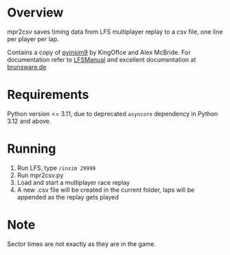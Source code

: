 # Overview

mpr2csv saves timing data from LFS multiplayer replay to a csv file, one line per player per lap.

Contains a copy of [pyinsim9](https://github.com/KingOfIce77/pyinsim9) by KingOfIce and Alex McBride.
For documentation refer to [LFSManual](https://en.lfsmanual.net/wiki/InSim) and excellent documentation at [brunsware.de](https://www.brunsware.de/insim06b/index.html)

# Requirements

Python version <= 3.11, due to deprecated `asyncore` dependency in Python 3.12 and above.

# Running

1. Run LFS, type `/insim 29999`
2. Run mpr2csv.py
3. Load and start a multiplayer race replay
4. A new .csv file will be created in the current folder, laps will be appended as the replay gets played

# Note

Sector times are not exactly as they are in the game.
